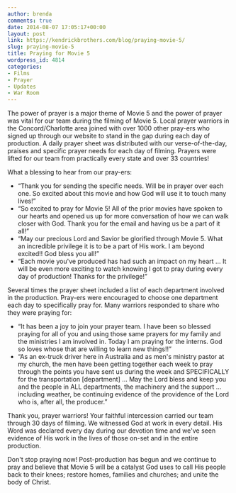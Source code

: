 ```yaml
---
author: brenda
comments: true
date: 2014-08-07 17:05:17+00:00
layout: post
link: https://kendrickbrothers.com/blog/praying-movie-5/
slug: praying-movie-5
title: Praying for Movie 5
wordpress_id: 4814
categories:
- Films
- Prayer
- Updates
- War Room
---
```


The power of prayer is a major theme of Movie 5 and the power of prayer was vital for our team during the filming of Movie 5. Local prayer warriors in the Concord/Charlotte area joined with over 1000 other pray-ers who signed up through our website to stand in the gap during each day of production. A daily prayer sheet was distributed with our verse-of-the-day, praises and specific prayer needs for each day of filming. Prayers were lifted for our team from practically every state and over 33 countries!  


What a blessing to hear from our pray-ers:  
  


  * “Thank you for sending the specific needs. Will be in prayer over each one. So excited about this movie and how God will use it to touch many lives!”
  * “So excited to pray for Movie 5! All of the prior movies have spoken to our hearts and opened us up for more conversation of how we can walk closer with God. Thank you for the email and having us be a part of it all!”
  * “May our precious Lord and Savior be glorified through Movie 5. What an incredible privilege it is to be a part of His work. I am beyond excited!! God bless you all!”
  * “Each movie you've produced has had such an impact on my heart … It will be even more exciting to watch knowing I got to pray during every day of production! Thanks for the privilege!”

  



Several times the prayer sheet included a list of each department involved in the production. Pray-ers were encouraged to choose one department each day to specifically pray for. Many warriors responded to share who they were praying for:




  * “It has been a joy to join your prayer team. I have been so blessed praying for all of you and using those same prayers for my family and the ministries I am involved in. Today I am praying for the interns. God so loves whose that are willing to learn new things!!”
  * “As an ex-truck driver here in Australia and as men's ministry pastor at my church, the men have been getting together each week to pray through the points you have sent us during the week and SPECIFICALLY for the transportation [department] ... May the Lord bless and keep you and the people in ALL departments, the machinery and the support ... including weather, be continuing evidence of the providence of the Lord who is, after all, the producer.”

  
Thank you, prayer warriors! Your faithful intercession carried our team through 30 days of filming. We witnessed God at work in every detail. His Word was declared every day during our devotion time and we've seen evidence of His work in the lives of those on-set and in the entire production.

  
Don't stop praying now! Post-production has begun and we continue to pray and believe that Movie 5 will be a catalyst God uses to call His people back to their knees; restore homes, families and churches; and unite the body of Christ.
